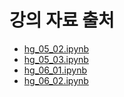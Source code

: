 # 강의 자료 출처
- [hg_05_02.ipynb](https://github.com/k2moon/ml-hg/blob/main/hg_05_02.ipynb)
- [hg_05_03.ipynb](https://github.com/k2moon/ml-hg/blob/main/hg_05_03.ipynb)
- [hg_06_01.ipynb](https://github.com/k2moon/ml-hg/blob/main/hg_06_01.ipynb)
- [hg_06_02.ipynb](https://github.com/k2moon/ml-hg/blob/main/hg_06_02.ipynb)